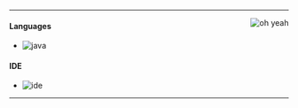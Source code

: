 
---

<img alt="oh yeah" src="https://github-readme-stats.vercel.app/api?username=ConnectPL&show_icons=true&theme=merko" align="right"/>

#### Languages
- ![java](https://img.shields.io/badge/-Java-5ee000?style=flat-square&logo=java)

#### IDE
- ![ide](https://img.shields.io/badge/-Intellij_Idea-5ee000?style=flat-square&logo=intellij-idea)


---

